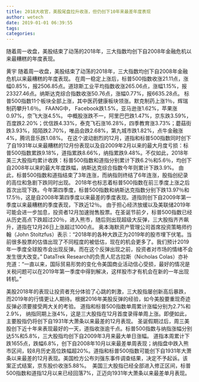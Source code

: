 ```yaml
---
title: 2018大收官，美股尾盘拉升收涨，但仍创下10年来最差年度表现
author: wetech
date: 2019-01-01 06:39:55
tags: 
categories: 
---
```

随着周一收盘，美股结束了动荡的2018年，三大指数均创下自2008年金融危机以来最糟糕的年度表现。
<!-- more -->
黄宇
随着周一收盘，美股结束了动荡的2018年，三大指数均创下自2008年金融危机以来最糟糕的年度表现。
在周一稳定上涨后，标普500指数收涨21.11点，涨幅0.85%，报2506.85点。道琼斯工业平均指数收涨265.06点，涨幅1.15%，报23327.46点。纳斯达克综合指数收涨50.76点，涨幅0.77%，报6635.28点。
标普500指数11个板块全部上涨，其中医药健康板块领涨。默克制药上涨1％，辉瑞制药攀升1.6％。
FAANG中， Facebook跌1.5%，亚马逊涨1.62%，苹果涨0.97%，奈飞大涨4.5%。
中概股涨跌不一，阿里巴巴跌1.47%，京东跌3.59%，百度跌2.20%；优信跌4.33%，泰克飞石涨16.28%，四季教育涨3.73%；蘑菇街跌3.93%，陌陌跌2.70%，唯品会跌2.68%，第九城市跌1.82%，点牛金融涨4%，腾讯音乐跌1.08%。
在这个波动剧烈的12月，道指和标普500指数同时创下了自1931年以来最糟糕的12月份表现以及自2009年2月以来的最大月度亏损：标普500指数累跌9.18%，道指累跌8.66%，纳指累跌9.48%。不仅如此，2018年美三大股指均累计收跌：标普500指数和道指分别累计下跌6.2％和5.6％，均创下自2008年以来的最大年度跌幅，纳斯达克综合指数今年则累计下跌3.9%。
由此，标普500指数和道指结束了3年连涨，而纳指则终结了6年连涨，股指创纪录的高位和急剧下跌同时出现。
2018年也标志着标普500指数在前三季度上涨之后首次出现下跌。今年第四季度，标普500指数和纳斯达克指数分别下跌13.97％和17.5％，这是自2008年第四季度以来最差的季度表现。道指则创下自2009年第一季度以来最糟糕的季度表现，下跌近12％。
由于担心经济放缓以及美联储2019年可能会进一步加息，投资者12月加速抛售股票。在圣诞节前夕，标普500指数已经从历史高点下跌超过20％，进入熊市，随后则出现超级大反弹，三大股指齐齐飙升，道指在12月26日上涨超过1000点。
奥本海默资产管理公司首席投资策略师约翰（John Stoltzfus）表示：“2018年的各种大跌正为2019年的股市埋下伏笔。当前很多股票的估值出现了不同程度的被低估，现在的机会更多了。我们预计2019年一季度全球股市会出现反弹。而在这个反弹出现之前，投资者对市场的情绪不会发生很大改变。”
DataTrek Research的负责人尼古拉斯（Nicholas Colas）亦补充道：“一直以来，国际贸易形势的变化令美国商业活动信心受损，最好的情况是关税问题可以在2019年第一季度中得到解决，这样股市才有机会在新的一年出现转机。”
 
 
美股2018年的表现让投资者充分体验了心跳的刺激，三大股指屡创新高后暴跌，而2019年的行情更让人期待。根据2016年美股反弹的经验，如今美股要重现奇迹反弹必须要接受两大关的考验。
道指和标普500指数单周累计涨幅分别为2.7%和2.9%， 纳指同期上涨4%，这是三大股指在12月首度录得单周上涨。即便如此，主要股指仍将创下自1931年大萧条以来最差的12月表现。
圣诞假期过后，周三美股创下近十年来表现最好的一天，道指收涨逾千点。标普500指数与纳指涨幅分别达5%和5.8%，三大股指均创下自2009年3月来最大单日涨幅。
道指本周累计下跌1655点，跌幅6.8%，创下自2008年10月以来最差单周表现；纳指盘中跌入熊市区间，较8月历史高位跌幅超20%。道指和标普500指数可能创下自1931年大萧条以来最差的12月表现。美国检方公布刘强东事件调查结果，决定不予起诉。该案正式结案，京东股价收涨5.88%。 
美国三大股指已经全部进入修正区间，标普500指数和道指12月以来已经回落7%，正迈向1931年大萧条以来最差单月表现。
